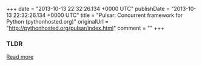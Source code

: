 +++
date = "2013-10-13 22:32:26.134 +0000 UTC"
publishDate = "2013-10-13 22:32:26.134 +0000 UTC"
title = "Pulsar: Concurrent framework for Python (pythonhosted.org)"
originalUrl = "http://pythonhosted.org/pulsar/index.html"
comment = ""
+++

### TLDR



[Read more](http://pythonhosted.org/pulsar/index.html)

